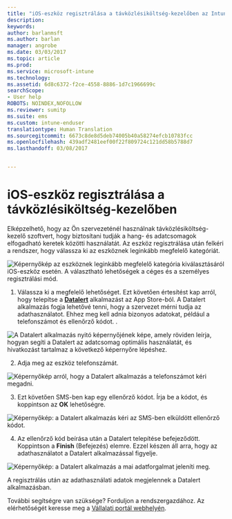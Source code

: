 ```yaml
---
title: "iOS-eszköz regisztrálása a távközlésiköltség-kezelőben az Intune-nal"
description: 
keywords: 
author: barlanmsft
ms.author: barlan
manager: angrobe
ms.date: 03/03/2017
ms.topic: article
ms.prod: 
ms.service: microsoft-intune
ms.technology: 
ms.assetid: 6d8c6372-f2ce-4558-8886-1d7c1966699c
searchScope:
- User help
ROBOTS: NOINDEX,NOFOLLOW
ms.reviewer: sumitp
ms.suite: ems
ms.custom: intune-enduser
translationtype: Human Translation
ms.sourcegitcommit: 6673c8de8d5deb74005b40a58274efcb10783fcc
ms.openlocfilehash: 439adf2481eef00f22f809724c121dd58b5788d7
ms.lasthandoff: 03/08/2017


---
```


# <a name="enroll-your-ios-device-in-telecom-expense-management"></a>iOS-eszköz regisztrálása a távközlésiköltség-kezelőben

Elképzelhető, hogy az Ön szervezeténél használnak távközlésiköltség-kezelő szoftvert, hogy biztosítani tudják a hang- és adatcsomagok elfogadható keretek közötti használatát. Az eszköz regisztrálása után felkéri a rendszer, hogy válassza ki az eszköznek leginkább megfelelő kategóriát.

  ![Képernyőkép az eszköznek leginkább megfelelő kategória kiválasztásáról iOS-eszköz esetén. A választható lehetőségek a céges és a személyes regisztrálási mód.](./media/ios-enroll-10-tem-select-best-category.png)

1. Válassza ki a megfelelő lehetőséget. Ezt követően értesítést kap arról, hogy telepítse a [__Datalert__](https://itunes.apple.com/us/app/datalert/id771029268?mt=8) alkalmazást az App Store-ból. A Datalert alkalmazás fogja lehetővé tenni, hogy a szervezet mérni tudja az adathasználatot. Ehhez meg kell adnia bizonyos adatokat, például a telefonszámot és ellenőrző kódot. .

  ![A Datalert alkalmazás nyitó képernyőjének képe, amely röviden leírja, hogyan segíti a Datalert az adatcsomag optimális használatát, és hivatkozást tartalmaz a következő képernyőre lépéshez.](./media/ios-enroll-11-tem-datalert-setup.png)

2. Adja meg az eszköz telefonszámát.

  ![Képernyőkép arról, hogy a Datalert alkalmazás a telefonszámot kéri megadni.](./media/ios-enroll-12-tem-datalert-phone-number.png)

3. Ezt követően SMS-ben kap egy ellenőrző kódot. Írja be a kódot, és koppintson az __OK__ lehetőségre.

  ![Képernyőkép: a Datalert alkalmazás kéri az SMS-ben elküldött ellenőrző kódot.](./media/ios-enroll-13-tem-datalert-sms.png)

4. Az ellenőrző kód beírása után a Datalert telepítése befejeződött. Koppintson a __Finish__ (Befejezés) elemre. Ezzel készen áll arra, hogy az adathasználatot a Datalert alkalmazással figyelje.

  ![Képernyőkép: a Datalert alkalmazás a mai adatforgalmat jeleníti meg.](./media/ios-enroll-14-tem-datalert-monitoring-active.png)

A regisztrálás után az adathasználati adatok megjelennek a Datalert alkalmazásban.

További segítségre van szüksége? Forduljon a rendszergazdához. Az elérhetőségét keresse meg a [Vállalati portál webhelyén](http://portal.manage.microsoft.com).

